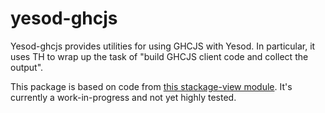# yesod-ghcjs

Yesod-ghcjs provides utilities for using GHCJS with Yesod. In particular, it
uses TH to wrap up the task of "build GHCJS client code and collect the output".

This package is based on code from
[this stackage-view module](https://github.com/fpco/stackage-view/blob/master/server/Yesod/GHCJS.hs).
It's currently a work-in-progress and not yet highly tested.
